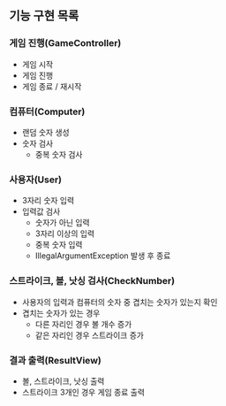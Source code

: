 ## 기능 구현 목록

### 게임 진행(GameController)
- 게임 시작
- 게임 진행
- 게임 종료 / 재시작

### 컴퓨터(Computer)
- 랜덤 숫자 생성
- 숫자 검사
  - 중복 숫자 검사

### 사용자(User)
- 3자리 숫자 입력
- 입력값 검사
  - 숫자가 아닌 입력
  - 3자리 이상의 입력
  - 중복 숫자 입력
  - IllegalArgumentException 발생 후 종료

### 스트라이크, 볼, 낫싱 검사(CheckNumber)
- 사용자의 입력과 컴퓨터의 숫자 중 겹치는 숫자가 있는지 확인
- 겹치는 숫자가 있는 경우
  - 다른 자리인 경우 볼 개수 증가
  - 같은 자리인 경우 스트라이크 증가

### 결과 출력(ResultView)
- 볼, 스트라이크, 낫싱 출력
- 스트라이크 3개인 경우 게임 종료 출력